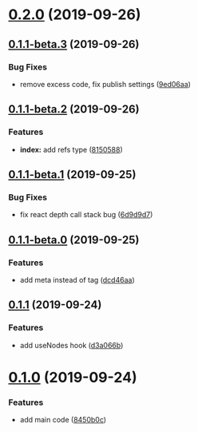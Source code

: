 # [0.2.0](https://github.com/megazazik/react-context-refs/compare/v0.1.1-beta.3...v0.2.0) (2019-09-26)



## [0.1.1-beta.3](https://github.com/megazazik/react-context-refs/compare/v0.1.1-beta.2...v0.1.1-beta.3) (2019-09-26)


### Bug Fixes

* remove excess code, fix publish settings ([9ed06aa](https://github.com/megazazik/react-context-refs/commit/9ed06aa))



## [0.1.1-beta.2](https://github.com/megazazik/react-context-refs/compare/v0.1.1-beta.1...v0.1.1-beta.2) (2019-09-26)


### Features

* **index:** add refs type ([8150588](https://github.com/megazazik/react-context-refs/commit/8150588))



## [0.1.1-beta.1](https://github.com/megazazik/react-context-refs/compare/v0.1.1-beta.0...v0.1.1-beta.1) (2019-09-25)


### Bug Fixes

* fix react depth call stack bug ([6d9d9d7](https://github.com/megazazik/react-context-refs/commit/6d9d9d7))



## [0.1.1-beta.0](https://github.com/megazazik/react-context-refs/compare/v0.1.1...v0.1.1-beta.0) (2019-09-25)


### Features

* add meta instead of tag ([dcd46aa](https://github.com/megazazik/react-context-refs/commit/dcd46aa))



## [0.1.1](https://github.com/megazazik/react-context-refs/compare/v0.1.0...v0.1.1) (2019-09-24)


### Features

* add useNodes hook ([d3a066b](https://github.com/megazazik/react-context-refs/commit/d3a066b))



# [0.1.0](https://github.com/megazazik/react-context-refs/compare/8450b0c...v0.1.0) (2019-09-24)


### Features

* add main code ([8450b0c](https://github.com/megazazik/react-context-refs/commit/8450b0c))



